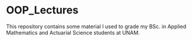 # OOP_Lectures

This repository contains some material I used to grade my BSc. in Applied Mathematics and Actuarial Science students at UNAM.
